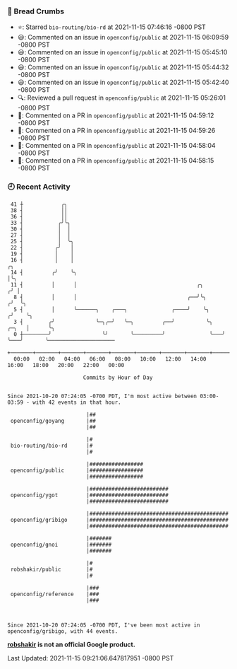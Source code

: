 ### 🍞 Bread Crumbs

 * ⭐️: Starred `bio-routing/bio-rd` at 2021-11-15 07:46:16 -0800 PST
 * 😃: Commented on an issue in `openconfig/public` at 2021-11-15 06:09:59 -0800 PST
 * 😃: Commented on an issue in `openconfig/public` at 2021-11-15 05:45:10 -0800 PST
 * 😃: Commented on an issue in `openconfig/public` at 2021-11-15 05:44:32 -0800 PST
 * 😃: Commented on an issue in `openconfig/public` at 2021-11-15 05:42:40 -0800 PST
 * 🔍: Reviewed a pull request in  `openconfig/public` at 2021-11-15 05:26:01 -0800 PST
 * 💬: Commented on a PR in  `openconfig/public` at 2021-11-15 04:59:12 -0800 PST
 * 💬: Commented on a PR in  `openconfig/public` at 2021-11-15 04:59:26 -0800 PST
 * 💬: Commented on a PR in  `openconfig/public` at 2021-11-15 04:58:04 -0800 PST
 * 💬: Commented on a PR in  `openconfig/public` at 2021-11-15 04:58:15 -0800 PST

### 🕘 Recent Activity
```
 41 ┼            ╭╮
 38 ┤            ││
 36 ┤            ││
 33 ┤           ╭╯╰╮
 30 ┤           │  │
 27 ┤           │  │
 25 ┤           │  ╰╮
 22 ┤          ╭╯   │
 19 ┤          │    │
 16 ┤          │    │                                                        ╭╮
 14 ┤         ╭╯    ╰╮                                                       │╰╮
 11 ┤         │      │                                      ╭╮              ╭╯ │
  8 ┤         │      │                                   ╭──╯╰╮            ╭╯  ╰╮
  5 ┤         │      ╰──────╮    ╭───╮              ╭────╯    ╰╮          ╭╯    ╰╮
  3 ┤        ╭╯             ╰─╮╭─╯   ╰─╮         ╭──╯          ╰╮   ╭─╮   │      ╰╮
  0 ┼────────╯                ╰╯       ╰─────────╯              ╰───╯ ╰───╯       ╰─────────────────────
    +───────+───────+───────+───────+───────+───────+───────+───────+───────+───────+───────+───────+────
  00:00   02:00   04:00   06:00   08:00   10:00   12:00   14:00   16:00   18:00   20:00   22:00   00:00   

						Commits by Hour of Day


Since 2021-10-20 07:24:05 -0700 PDT, I'm most active between 03:00-03:59 - with 42 events in that hour.

```



```
                         |##
 openconfig/goyang       |##
                         |##

                         |#
 bio-routing/bio-rd      |#
                         |#

                         |#################
 openconfig/public       |#################
                         |#################

                         |#########################
 openconfig/ygot         |#########################
                         |#########################

                         |############################################
 openconfig/gribigo      |############################################
                         |############################################

                         |#######
 openconfig/gnoi         |#######
                         |#######

                         |#
 robshakir/public        |#
                         |#

                         |###
 openconfig/reference    |###
                         |###



Since 2021-10-20 07:24:05 -0700 PDT, I've been most active in openconfig/gribigo, with 44 events.

```
**[robshakir](mailto:robjs@google.com) is not an official Google product.**  


Last Updated: 2021-11-15 09:21:06.647817951 -0800 PST
